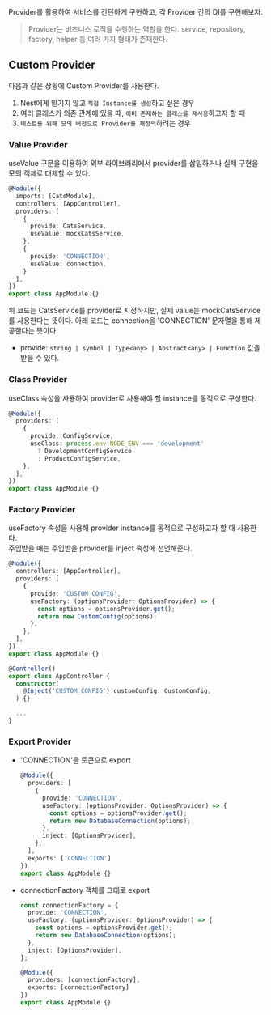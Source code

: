 Provider를 활용하여 서비스를 간단하게 구현하고, 각 Provider 간의 DI를 구현해보자.

> Provider는 비즈니스 로직을 수행하는 역할을 한다. service, repository, factory, helper 등 여러 가지 형태가 존재한다.

## Custom Provider

다음과 같은 상황에 Custom Provider를 사용한다.

1. Nest에게 맡기지 않고 `직접 Instance를 생성`하고 싶은 경우
2. 여러 클래스가 의존 관계에 있을 때, `이미 존재하는 클래스를 재사용`하고자 할 때
3. `테스트를 위해 모의 버전으로 Provider를 재정의`하려는 경우

### Value Provider

useValue 구문을 이용하여 외부 라이브러리에서 provider를 삽입하거나 실제 구현을 모의 객체로 대체할 수 있다.

```typescript
@Module({
  imports: [CatsModule],
  controllers: [AppController],
  providers: [
    {
      provide: CatsService,
      useValue: mockCatsService,
    },
    {
      provide: 'CONNECTION',
      useValue: connection,
    }
  ],
})
export class AppModule {}
```

위 코드는  CatsService를 provider로 지정하지만, 실제 value는 mockCatsService를 사용한다는 뜻이다.
아래 코드는 connection을 'CONNECTION' 문자열을 통해 제공한다는 뜻이다.

* provide: `string | symbol | Type<any> | Abstract<any> | Function` 값을 받을 수 있다.

### Class Provider

useClass 속성을 사용하여 provider로 사용해야 할 instance를 동적으로 구성한다.

```typescript
@Module({
  providers: [
    {
      provide: ConfigService,
      useClass: process.env.NODE_ENV === 'development' 
        ? DevelopmentConfigService 
        : ProductConfigService,
    },
  ],
})
export class AppModule {}
```

### Factory Provider

useFactory 속성을 사용해 provider instance를 동적으로 구성하고자 할 때 사용한다.<br>
주입받을 때는 주입받을 provider를 inject 속성에 선언해준다.

```typescript
@Module({
  controllers: [AppController],
  providers: [
    {
      provide: 'CUSTOM_CONFIG',
      useFactory: (optionsProvider: OptionsProvider) => {
        const options = optionsProvider.get();
        return new CustomConfig(options);
      },
    },
  ],
})
export class AppModule {}
```

```typescript
@Controller()
export class AppController {
  constructor(
    @Inject('CUSTOM_CONFIG') customConfig: CustomConfig,
  ) {}

  ...
}
```

### Export Provider

* 'CONNECTION'을 토큰으로 export

  ```typescript
  @Module({
    providers: [
      {
        provide: 'CONNECTION',
        useFactory: (optionsProvider: OptionsProvider) => {
          const options = optionsProvider.get();
          return new DatabaseConnection(options);
        },
        inject: [OptionsProvider],
      },
    ],
    exports: ['CONNECTION']
  })
  export class AppModule {}
  ```

* connectionFactory 객체를 그대로 export

  ```typescript
  const connectionFactory = {
    provide: 'CONNECTION',
    useFactory: (optionsProvider: OptionsProvider) => {
      const options = optionsProvider.get();
      return new DatabaseConnection(options);
    },
    inject: [OptionsProvider],
  };

  @Module({
    providers: [connectionFactory],
    exports: [connectionFactory]
  })
  export class AppModule {}
  ```